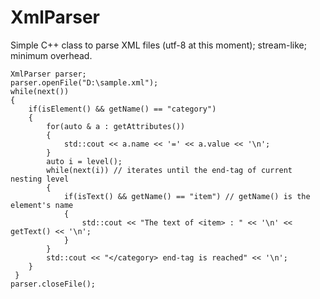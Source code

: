 # XmlParser
Simple C++ class to parse XML files (utf-8 at this moment); stream-like; minimum overhead.

    XmlParser parser;
    parser.openFile("D:\sample.xml");
    while(next())
    {
        if(isElement() && getName() == "category")
        {
            for(auto & a : getAttributes())
            { 
                std::cout << a.name << '=' << a.value << '\n';
            }
            auto i = level();
            while(next(i)) // iterates until the end-tag of current nesting level
            {
                if(isText() && getName() == "item") // getName() is the element's name
                {
                    std::cout << "The text of <item> : " << '\n' << getText() << '\n';
                }
            }
            std::cout << "</category> end-tag is reached" << '\n';
        }
     }
    parser.closeFile(); 
